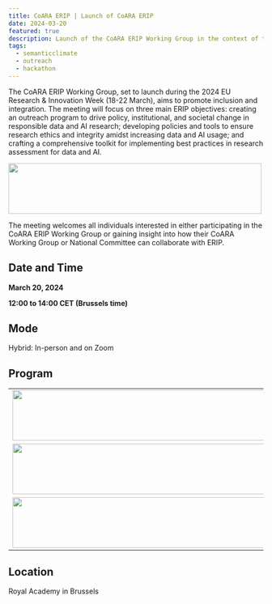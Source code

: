 ```yaml
---
title: CoARA ERIP | Launch of CoARA ERIP  
date: 2024-03-20
featured: true
description: Launch of the CoARA ERIP Working Group in the context of the 2024 EU Research & Innovation Week 
tags:
  - semanticclimate
  - outreach
  - hackathon
---
```


The CoARA ERIP Working Group, set to launch during the 2024 EU Research & Innovation Week (18-22 March), aims to promote inclusion and integration. The meeting will focus on three main ERIP objectives: creating an outreach program to drive policy, institutional, and societal change in responsible data and AI research; developing policies and tools to ensure research ethics and integrity amidst increasing data and AI usage; and crafting a comprehensive toolkit for implementing best practices in research assessment for data and AI.

<img src='{{ "/static/img/CoARA-Logo.jpg" | url }}' width="500" height="100">

The meeting welcomes all individuals interested in either participating in the CoARA ERIP Working Group or gaining insight into how their CoARA Working Group or National Committee can collaborate with ERIP.

## Date and Time

**March 20, 2024**

**12:00 to 14:00 CET (Brussels time)**

## Mode

Hybrid: In-person and on Zoom

## Program 

<table>
  <tr>
    <td>
      <img src='{{ "/static/img/schedule1.jpg" | url }}' width="500" height="100">
    </td>
  </tr>
   <tr>
    <td>
      <img src='{{ "/static/img/schedule2.jpg" | url }}' width="500" height="100">
    </td>
  </tr>
  <tr>
    <td>
      <img src='{{ "/static/img/schedule3.jpg" | url }}' width="500" height="100">
    </td>
  </tr>
</table>


## Location

Royal Academy in Brussels









